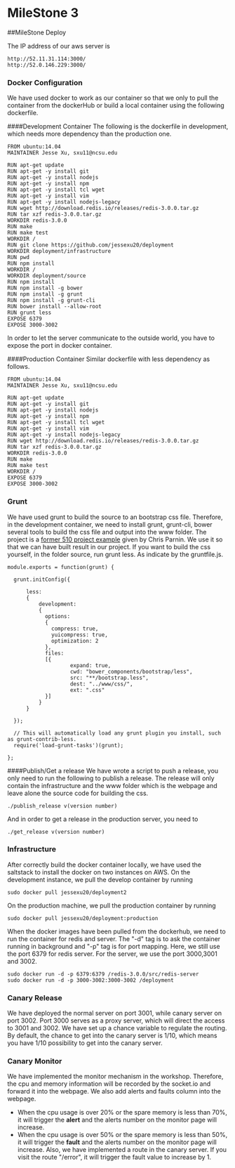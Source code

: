 MileStone 3
=========================
##MileStone Deploy

The IP address of our aws server is 
	
	http://52.11.31.114:3000/
	http://52.0.146.229:3000/
	
### Docker Configuration
We have used docker to work as our container so that we only to pull the container from the dockerHub or build a local container using the following dockerfile.

####Development Container
The following is the dockerfile in development, which needs more dependency than the production one.

	FROM ubuntu:14.04
	MAINTAINER Jesse Xu, sxu11@ncsu.edu

	RUN apt-get update
	RUN apt-get -y install git
	RUN apt-get -y install nodejs
	RUN apt-get -y install npm
	RUN apt-get -y install tcl wget
	RUN apt-get -y install vim
	RUN apt-get -y install nodejs-legacy
	RUN wget http://download.redis.io/releases/redis-3.0.0.tar.gz
	RUN tar xzf redis-3.0.0.tar.gz
	WORKDIR redis-3.0.0
	RUN make
	RUN make test
	WORKDIR /
	RUN git clone https://github.com/jessexu20/deployment
	WORKDIR deployment/infrastructure 
	RUN pwd
	RUN npm install
	WORKDIR /
	WORKDIR deployment/source
	RUN npm install
	RUN npm install -g bower
	RUN npm install -g grunt
	RUN npm install -g grunt-cli
	RUN bower install --allow-root
	RUN grunt less
	EXPOSE 6379
	EXPOSE 3000-3002

In order to let the server communicate to the outside world, you have to expose the port in docker container.


####Production Container
Similar dockerfile with less dependency as follows.

	FROM ubuntu:14.04
	MAINTAINER Jesse Xu, sxu11@ncsu.edu

	RUN apt-get update
	RUN apt-get -y install git
	RUN apt-get -y install nodejs
	RUN apt-get -y install npm
	RUN apt-get -y install tcl wget
	RUN apt-get -y install vim
	RUN apt-get -y install nodejs-legacy
	RUN wget http://download.redis.io/releases/redis-3.0.0.tar.gz
	RUN tar xzf redis-3.0.0.tar.gz
	WORKDIR redis-3.0.0
	RUN make
	RUN make test
	WORKDIR /
	EXPOSE 6379
	EXPOSE 3000-3002

### Grunt
We have used grunt to build the source to an bootstrap css file. Therefore, in the development container, we need to install grunt, grunt-cli, bower several tools to build the css file and output into the www folder. The project is a [former 510 project example](https://github.ncsu.edu/sxu11/MiniProject1-Template) given by Chris Parnin. We use it so that we can have built result in our project.
If you want to build the css yourself, in the folder source, run grunt less. As indicate by the gruntfile.js.

	module.exports = function(grunt) {

	  grunt.initConfig({

		  less: 
		  {
		      development: 
		      {
		        options: 
		        {
		          compress: true,
		          yuicompress: true,
		          optimization: 2
		        },
		        files: 
		        [{
		  				expand: true,
		  				cwd: "bower_components/bootstrap/less",
		  				src: "**/bootstrap.less",
		  				dest: "../www/css/",
		  				ext: ".css"
		        }]
		      }
		  }

	  });

	  // This will automatically load any grunt plugin you install, such as grunt-contrib-less.
	  require('load-grunt-tasks')(grunt);

	};

	
####Publish/Get a release
We have wrote a script to push a release, you only need to run the following to publish a release. The release will only contain the infrastructure and the www folder which is the webpage and leave alone the source code for building the css.
	
	./publish_release v(version number)
	
And in order to get a release in the production server, you need to 

	./get_release v(version number)

### Infrastructure

After correctly build the docker container locally, we have used the saltstack to install the docker on two instances on AWS. On the development instance, we pull the develop container by running
	
	sudo docker pull jessexu20/deployment2
	
On the production machine, we pull the production container by running 
	
	sudo docker pull jessexu20/deployment:production
	
When the docker images have been pulled from the dockerhub, we need to run the container for redis and server. The "-d" tag is to ask the container running in background and "-p" tag is for port mapping. Here, we still use the port 6379 for redis server. For the server, we use the port 3000,3001 and 3002. 
	
	sudo docker run -d -p 6379:6379 /redis-3.0.0/src/redis-server
	sudo docker run -d -p 3000-3002:3000-3002 /deployment

### Canary Release

We have deployed the normal server on port 3001, while canary server on port 3002. Port 3000 serves as a proxy server, which will direct the access to 3001 and 3002. We have set up a chance variable to regulate the routing. By default, the chance to get into the canary server is 1/10, which means you have 1/10 possibility to get into the canary server.


### Canary Monitor

We have implemented the monitor mechanism in the workshop. Therefore, the cpu and memory information will be recorded by the socket.io and forward it into the webpage. We also add alerts and faults column into the webpage. 

* When the cpu usage is over 20% or the spare memory is less than 70%, it will trigger the **alert** and the alerts number on the monitor page will increase. 
* When the cpu usage is over 50% or the spare memory is less than 50%, it will trigger the **fault** and the alerts number on the monitor page will increase. Also, we have implemented a route in the canary server. If you visit the route "/error", it will trigger the fault value to increase by 1.
